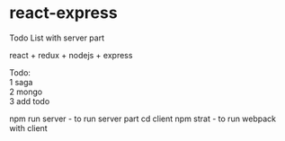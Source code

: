# react-express
Todo List with server part

react + redux + nodejs + express

Todo: </br>
1 saga </br>
2 mongo </br>
3 add todo </br>

npm run server - to run server part
cd client 
npm strat - to run webpack with client

